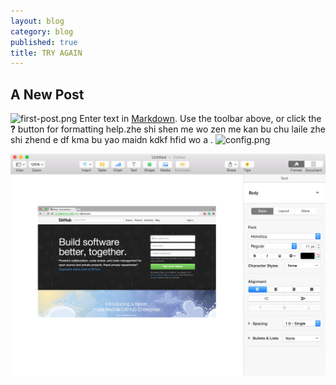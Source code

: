 ```yaml
---
layout: blog
category: blog
published: true
title: TRY AGAIN
---
```


## A New Post
![first-post.png](/images/first-post.png)
Enter text in [Markdown](http://daringfireball.net/projects/markdown/). Use the toolbar above, or click the **?** button for formatting help.zhe shi shen me wo zen me kan bu chu laile zhe shi zhend e df kma bu yao maidn kdkf hfid wo a  .
![config.png](/images/config.png)

![cn.png](/images/cn.png)
